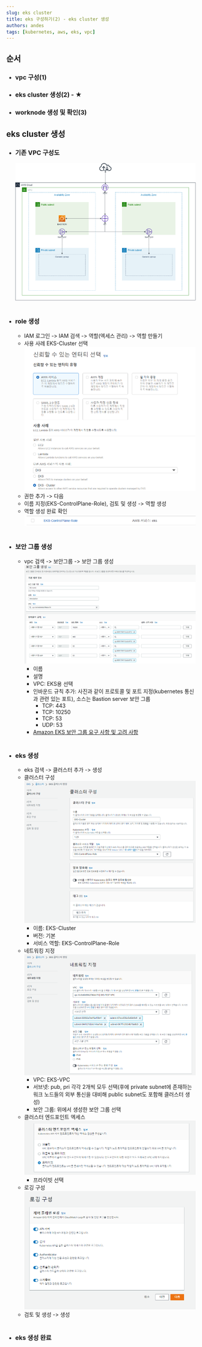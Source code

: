 ```yaml
---
slug: eks cluster
title: eks 구성하기(2) - eks cluster 생성
authors: andes
tags: [kubernetes, aws, eks, vpc]
---
```


## 순서

- ### vpc 구성(1)
- ### eks cluster 생성(2) - ★
- ### worknode 생성 및 확인(3)

## eks cluster 생성

- ### 기존 VPC 구성도
  ![vpc](./vpc.png)

#

- ### role 생성
  - IAM 로그인 -> IAM 검색 -> 역할(엑세스 관리) -> 역할 만들기
  - 사용 사례 EKS-Cluster 선택
    ![role create](./1.png)
  - 권한 추가 -> 다음
  - 이름 지정(EKS-ControlPlane-Role), 검토 및 생성 -> 역할 생성
  - 역할 생성 완료 확인
    ![role create complete](./2.png)

#

- ### 보안 그룹 생성
  - vpc 검색 -> 보안그룹 -> 보안 그룹 생성
    ![SG create](./4.png)
    - 이름
    - 설명
    - VPC: EKS용 선택
    - 인바운드 규칙 추가: 사진과 같이 프로토콜 및 포트 지정(kubernetes 통신과 관련 있는 포트), 소스는 Bastion server 보안 그룹
      - TCP: 443
      - TCP: 10250
      - TCP: 53
      - UDP: 53
    - [Amazon EKS 보안 그룹 요구 사항 및 고려 사항](https://docs.aws.amazon.com/ko_kr/eks/latest/userguide/sec-group-reqs.html)

#

- ### eks 생성

  - eks 검색 -> 클러스터 추가 -> 생성
  - 클러스터 구성
    ![eks create1](./3.png)
    - 이름: EKS-Cluster
    - 버전: 기본
    - 서비스 역할: EKS-ControlPlane-Role
  - 네트워킹 지정
    ![net](./5.png)
    - VPC: EKS-VPC
    - 서브넷: pub, pri 각각 2개씩 모두 선택(후에 private subnet에 존재하는 워크 노드들의 외부 통신을 대비해 public subnet도 포함해 클러스터 생성)
    - 보안 그룹: 위에서 생성한 보안 그룹 선택
  - 클러스터 엔드포인트 엑세스
    ![ep](./6.png)
    - 프라이빗 선택
  - 로깅 구성
    ![logging](./7.png)
  - 검토 및 생성 -> 생성

#

- ### eks 생성 완료
